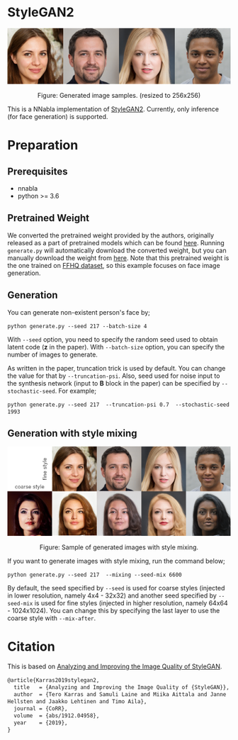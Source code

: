 # StyleGAN2

<p align="center">
<img src='images/sample.png'>
</p>
<p align="center">
Figure: Generated image samples. (resized to 256x256)
</p>

This is a NNabla implementation of [StyleGAN2](https://github.com/NVlabs/stylegan2).
Currently, only inference (for face generation) is supported.

# Preparation

## Prerequisites

* nnabla
* python >= 3.6

## Pretrained Weight

We converted the pretrained weight provided by the authors, originally released as a part of pretrained models which can be found [here](https://github.com/NVlabs/stylegan2#using-pre-trained-networks).
Running `generate.py` will automatically download the converted weight, but you can manually download the weight from [here](https://nnabla.org/pretrained-models/nnabla-examples/GANs/stylegan2/styleGAN2_G_params.h5).  Note that this pretrained weight is the one trained on [FFHQ dataset](https://github.com/NVlabs/ffhq-dataset), so this example focuses on face image generation.

## Generation

You can generate non-existent person's face by;

```
python generate.py --seed 217 --batch-size 4
```

With `--seed` option, you need to specify the random seed used to obtain latent code (**z** in the paper). With `--batch-size` option, you can specify the number of images to generate.

As written in the paper, truncation trick is used by default. You can change the value for that by `--truncation-psi`. Also, seed used for noise input to the synthesis network (input to **B** block in the paper) can be specified by `--stochastic-seed`. For example;

```
python generate.py --seed 217  --truncation-psi 0.7  --stochastic-seed 1993
```

## Generation with style mixing

<p align="center">
<img src='images/style_mixing_sample.png' width="1000px">
</p>
<p align="center">
Figure: Sample of generated images with style mixing.
</p>

If you want to generate images with style mixing, run the command below;

```
python generate.py --seed 217  --mixing --seed-mix 6600
```

By default, the seed specified by `--seed` is used for coarse styles (injected in lower resolution, namely 4x4 - 32x32) and another seed specified by `--seed-mix` is used for fine styles (injected in higher resolution, namely 64x64 - 1024x1024). You can change this by specifying the last layer to use the coarse style with `--mix-after`.


# Citation

This is based on [Analyzing and Improving the Image Quality of StyleGAN](http://arxiv.org/abs/1912.04958).
```
@article{Karras2019stylegan2,
  title   = {Analyzing and Improving the Image Quality of {StyleGAN}},
  author  = {Tero Karras and Samuli Laine and Miika Aittala and Janne Hellsten and Jaakko Lehtinen and Timo Aila},
  journal = {CoRR},
  volume  = {abs/1912.04958},
  year    = {2019},
}
```
